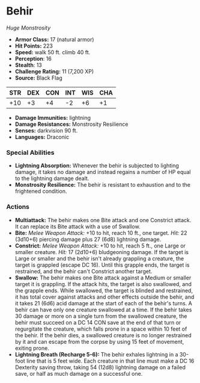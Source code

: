 # Behir

*Huge* *Monstrosity*

- **Armor Class:** 17 (natural armor)
- **Hit Points:** 223 
- **Speed:** walk 50 ft. climb 40 ft.
- **Perception**: 16
- **Stealth**: 13
- **Challenge Rating:** 11 (7,200 XP)
- **Source:** Black Flag

| STR | DEX | CON | INT | WIS | CHA |
| --- | --- | --- | --- | --- | --- |
| +10 | +3 | +4 | -2 | +6 | +1 |

- **Damage Immunities:** lightning
- **Damage Resistances:** Monstrosity Resilience
- **Senses:** darkvision 90 ft.
- **Languages:** Draconic

### Special Abilities

- **Lightning Absorption:** Whenever the behir is subjected to lighting damage, it takes no damage and instead regains a number of HP equal to the lightning damage dealt.
- **Monstrosity Resilience:** The behir is resistant to exhaustion and to the frightened condition.

### Actions

- **Multiattack:** The behir makes one Bite attack and one Constrict attack. It can replace its Bite attack with a use of Swallow.
- **Bite:** _Melee Weapon Attack:_ +10 to hit, reach 10 ft., one target. _Hit:_ 22 (3d10+6) piercing damage plus 27 (6d8) lightning damage.
- **Constrict:** _Melee Weapon Attack:_ +10 to hit, reach 5 ft., one Large or smaller creature. _Hit:_ 17 (2d10+6) bludgeoning damage. If the target is Large or smaller and the behir isn't already grappling a creature, the target is grappled (escape DC 16). Until this grapple ends, the target is restrained, and the behir can't Constrict another target.
- **Swallow:** The behir makes one Bite attack against a Medium or smaller target it is grappling. If the attack hits, the target is also swallowed, and the grapple ends. While swallowed, the target is blinded and restrained, it has total cover against attacks and other effects outside the behir, and it takes 21 (6d6) acid damage at the start of each of the behir's turns. A behir can have only one creature swallowed at a time. If the behir takes 30 damage or more on a single turn from the swallowed creature, the behir must succeed on a DC 14 CON save at the end of that turn or regurgitate the creature, which falls prone in a space within 10 feet of the behir. If the behir dies, a swallowed creature is no longer restrained by it and can escape from the corpse by using 15 feet of movement, exiting prone.
- **Lightning Breath (Recharge 5-6):** The behir exhales lightning in a 30-foot line that is 5 feet wide. Each creature in that line must make a DC 16 Dexterity saving throw, taking 54 (12d8) lightning damage on a failed save, or half as much damage on a successful one.
